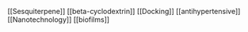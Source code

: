 [[Sesquiterpene]]
[[beta-cyclodextrin]]
[[Docking]]
[[antihypertensive]]
[[Nanotechnology]]
[[biofilms]]

